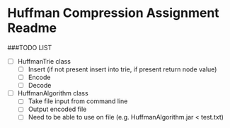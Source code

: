 # Huffman Compression Assignment Readme
###TODO LIST
- [ ] HuffmanTrie class
    - [ ] Insert (if not present insert into trie, if present return node value)
    - [ ] Encode
    - [ ] Decode
- [ ] HuffmanAlgorithm class
    - [ ] Take file input from command line
    - [ ] Output encoded file
    - [ ] Need to be able to use on file (e.g. HuffmanAlgorithm.jar < test.txt)